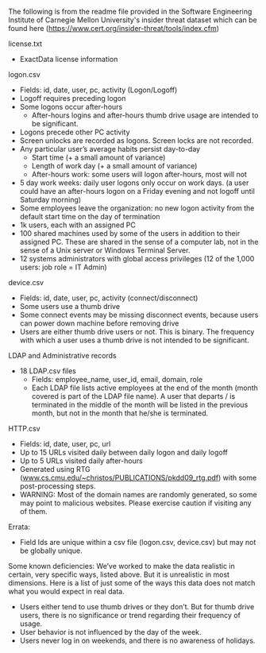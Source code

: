 The following is from the readme file provided in the Software Engineering Institute of Carnegie Mellon University's insider threat dataset which can be found here (https://www.cert.org/insider-threat/tools/index.cfm)

license.txt
* ExactData license information

logon.csv
* Fields: id, date, user, pc, activity (Logon/Logoff)
* Logoff requires preceding logon
* Some logons occur after-hours
  - After-hours logins and after-hours thumb drive usage are intended to be significant.
* Logons precede other PC activity
* Screen unlocks are recorded as logons. Screen locks are not recorded.
* Any particular user’s average habits persist day-to-day
  - Start time (+ a small amount of variance)
  - Length of work day (+ a small amount of variance)
  - After-hours work: some users will logon after-hours, most will not
* 5 day work weeks: daily user logons only occur on work days.   (a user could have an after-hours logon on a Friday evening and not logoff until Saturday morning)
* Some employees leave the organization:  no new logon activity from the default start time on the day of termination
* 1k users, each with an assigned PC
* 100 shared machines used by some of the users in addition to their assigned PC. These are shared in the sense of a computer lab, not in the sense of a Unix server or Windows Terminal Server.
* 12 systems administrators with global access privileges (12 of the 1,000 users:  job role = IT Admin)

device.csv
* Fields: id, date, user, pc, activity (connect/disconnect)
* Some users use a thumb drive
* Some connect events may be missing disconnect events, because users can power down machine before removing drive
* Users are either thumb drive users or not. This is binary. The frequency with which a user uses a thumb drive is not intended to be significant.

LDAP and Administrative records
* 18 LDAP.csv files
  - Fields: employee_name, user_id, email, domain, role
  - Each LDAP file lists active employees at the end of the month (month covered is part of the LDAP file name).  A user that departs / is terminated in the middle of the month will be listed in the previous month, but not in the month that he/she is terminated.

HTTP.csv
* Fields: id, date, user, pc, url
* Up to 15 URLs visited daily between daily logon and daily logoff
* Up to 5 URLs visited daily after-hours
* Generated using RTG (www.cs.cmu.edu/~christos/PUBLICATIONS/pkdd09_rtg.pdf) with some post-processing steps.
* WARNING: Most of the domain names are randomly generated, so some may point to malicious websites. Please exercise caution if visiting any of them.


Errata:
* Field Ids are unique within a csv file (logon.csv, device.csv) but may not be globally unique.

Some known deficiencies:
We’ve worked to make the data realistic in certain, very specific ways, listed above. But it is unrealistic in most dimensions. Here is a list of just some of the ways this data does not match what you would expect in real data.
* Users either tend to use thumb drives or they don’t. But for thumb drive users, there is no significance or trend regarding their frequency of usage.
* User behavior is not influenced by the day of the week.
* Users never log in on weekends, and there is no awareness of holidays.